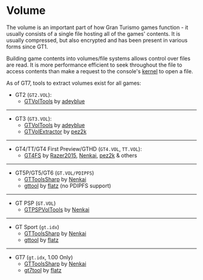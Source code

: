 # Volume

The volume is an important part of how Gran Turismo games function - it usually consists of a single file hosting all of the games' contents. It is usually compressed, but also encrypted and has been present in various forms since GT1.

Building game contents into volumes/file systems allows control over files are read. It is more performance efficient to seek throughout the file to access contents than make a request to the console's [kernel](https://en.wikipedia.org/wiki/Kernel_(operating_system)) to open a file.

As of GT7, tools to extract volumes exist for all games:

* GT2 (`GT2.VOL`): 
    * [GTVolTools](https://github.com/adeyblue/GTVolTools/releases) by [adeyblue](https://github.com/adeyblue)

---

* GT3 (`GT3.VOL`): 
    * [GTVolTools](https://github.com/adeyblue/GTVolTools/releases) by [adeyblue](https://github.com/adeyblue)
    * [GTVolExtractor](https://github.com/pez2k/gt2tools/tree/master/GT3VOLExtractor/GT3VOLExtractor) by [pez2k](https://github.com/pez2k)

---

* GT4/TT/GT4 First Preview/GTHD (`GT4.VOL`, `TT.VOL`):
    * [GT4FS](https://github.com/Razer2015/GT4FS) by [Razer2015](https://github.com/Razer2015), [Nenkai](https://github.com/Nenkai), [pez2k](https://github.com/pez2k) & others

---

* GT5P/GT5/GT6 (`GT.VOL/PDIPFS`)
    * [GTToolsSharp](https://github.com/Nenkai/GTToolsSharp) by [Nenkai](https://github.com/Nenkai)
    * [gttool](https://github.com/flatz/gttool) by [flatz](https://github.com/flatz) (no PDIPFS support)

---

* GT PSP (`GT.VOL`)
    * [GTPSPVolTools](https://github.com/Nenkai/GTPSPVolTools) by [Nenkai](https://github.com/Nenkai)

---

* GT Sport (`gt.idx`)
    * [GTToolsSharp](https://github.com/Nenkai/GTToolsSharp) by [Nenkai](https://github.com/Nenkai)
    * [gttool](https://github.com/flatz/gttool) by [flatz](https://github.com/flatz)

---

* GT7 (`gt.idx`, 1.00 Only)
    * [GTToolsSharp](https://github.com/Nenkai/GTToolsSharp) by [Nenkai](https://github.com/Nenkai)
    * [gt7tool](https://github.com/flatz/gt7tool) by [flatz](https://github.com/flatz)